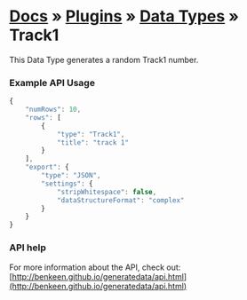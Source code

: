 # [Docs](../../../../../docs/README.md) &raquo; [Plugins](../../README.md) &raquo; [Data Types](../README.md) &raquo; Track1

This Data Type generates a random Track1 number.


### Example API Usage

```javascript
{
    "numRows": 10,
    "rows": [
        {
            "type": "Track1",
            "title": "track 1"
        }
    ],
    "export": {
        "type": "JSON",
        "settings": {
            "stripWhitespace": false,
            "dataStructureFormat": "complex"
        }
    }
}
```
 
### API help

For more information about the API, check out:
[http://benkeen.github.io/generatedata/api.html](http://benkeen.github.io/generatedata/api.html)
